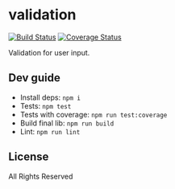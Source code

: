 # validation

[![Build Status](https://api.travis-ci.org/noblocknoparty/validation.svg?branch=master)](https://travis-ci.org/noblocknoparty/validation)
[![Coverage Status](https://coveralls.io/repos/github/noblocknoparty/validation/badge.svg?branch=master)](https://coveralls.io/github/noblocknoparty/validation?branch=master)

Validation for user input.

## Dev guide

* Install deps: `npm i`
* Tests: `npm test`
* Tests with coverage: `npm run test:coverage`
* Build final lib: `npm run build`
* Lint: `npm run lint`

## License

All Rights Reserved

